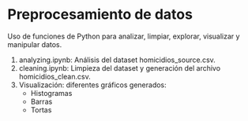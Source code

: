# Preprocesamiento de datos
Uso de funciones de Python para analizar, limpiar, explorar, visualizar y manipular datos.
1. analyzing.ipynb: Análisis del dataset homicidios_source.csv.
2. cleaning.ipynb: Limpieza del dataset y generación del archivo homicidios_clean.csv.
3. Visualización: diferentes gráficos generados:
   - Histogramas
   - Barras
   - Tortas
